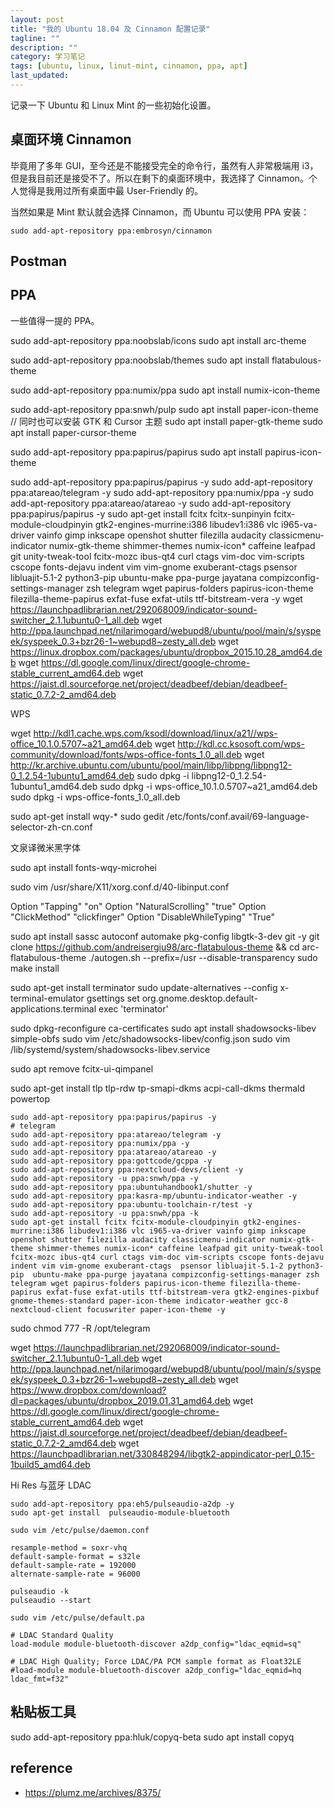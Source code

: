 ```yaml
---
layout: post
title: "我的 Ubuntu 18.04 及 Cinnamon 配置记录"
tagline: ""
description: ""
category: 学习笔记
tags: [ubuntu, linux, linut-mint, cinnamon, ppa, apt]
last_updated:
---
```


记录一下 Ubuntu 和 Linux Mint 的一些初始化设置。


## 桌面环境 Cinnamon
毕竟用了多年 GUI，至今还是不能接受完全的命令行，虽然有人非常极端用 i3，但是我目前还是接受不了。所以在剩下的桌面环境中，我选择了 Cinnamon。个人觉得是我用过所有桌面中最 User-Friendly 的。

当然如果是 Mint 默认就会选择 Cinnamon，而 Ubuntu 可以使用 PPA 安装：

	sudo add-apt-repository ppa:embrosyn/cinnamon

## Postman


## PPA
一些值得一提的 PPA。

sudo add-apt-repository ppa:noobslab/icons
sudo apt install arc-theme


sudo add-apt-repository ppa:noobslab/themes
sudo apt install flatabulous-theme

sudo add-apt-repository ppa:numix/ppa
sudo apt install numix-icon-theme

sudo add-apt-repository ppa:snwh/pulp
sudo apt install paper-icon-theme
// 同时也可以安装 GTK 和 Cursor 主题
sudo apt install paper-gtk-theme
sudo apt install paper-cursor-theme


sudo add-apt-repository ppa:papirus/papirus
sudo apt install papirus-icon-theme


sudo add-apt-repository ppa:papirus/papirus -y
sudo add-apt-repository ppa:atareao/telegram -y
sudo add-apt-repository ppa:numix/ppa -y
sudo add-apt-repository ppa:atareao/atareao -y
sudo add-apt-repository ppa:papirus/papirus -y
sudo apt-get install fcitx fcitx-sunpinyin fcitx-module-cloudpinyin gtk2-engines-murrine:i386 libudev1:i386 vlc i965-va-driver vainfo gimp inkscape openshot shutter filezilla audacity classicmenu-indicator numix-gtk-theme shimmer-themes numix-icon* caffeine leafpad git unity-tweak-tool fcitx-mozc ibus-qt4 curl ctags vim-doc vim-scripts cscope fonts-dejavu indent vim vim-gnome exuberant-ctags  psensor libluajit-5.1-2 python3-pip  ubuntu-make ppa-purge jayatana compizconfig-settings-manager zsh telegram wget papirus-folders papirus-icon-theme filezilla-theme-papirus exfat-fuse exfat-utils ttf-bitstream-vera -y
wget https://launchpadlibrarian.net/292068009/indicator-sound-switcher_2.1.1ubuntu0-1_all.deb
wget http://ppa.launchpad.net/nilarimogard/webupd8/ubuntu/pool/main/s/syspeek/syspeek_0.3+bzr26-1~webupd8~zesty_all.deb
wget https://linux.dropbox.com/packages/ubuntu/dropbox_2015.10.28_amd64.deb
wget https://dl.google.com/linux/direct/google-chrome-stable_current_amd64.deb
wget https://jaist.dl.sourceforge.net/project/deadbeef/debian/deadbeef-static_0.7.2-2_amd64.deb


WPS


wget http://kdl1.cache.wps.com/ksodl/download/linux/a21//wps-office_10.1.0.5707~a21_amd64.deb
wget http://kdl.cc.ksosoft.com/wps-community/download/fonts/wps-office-fonts_1.0_all.deb
wget http://kr.archive.ubuntu.com/ubuntu/pool/main/libp/libpng/libpng12-0_1.2.54-1ubuntu1_amd64.deb
sudo dpkg -i libpng12-0_1.2.54-1ubuntu1_amd64.deb
sudo dpkg -i wps-office_10.1.0.5707~a21_amd64.deb
sudo dpkg -i wps-office-fonts_1.0_all.deb




sudo apt-get install wqy-*
sudo gedit /etc/fonts/conf.avail/69-language-selector-zh-cn.conf





文泉译微米黑字体

sudo apt install fonts-wqy-microhei


sudo vim /usr/share/X11/xorg.conf.d/40-libinput.conf

Option "Tapping" "on"
Option "NaturalScrolling" "true"
Option "ClickMethod" "clickfinger"
Option "DisableWhileTyping" "True"



sudo apt install sassc autoconf automake pkg-config libgtk-3-dev git -y
git clone https://github.com/andreisergiu98/arc-flatabulous-theme && cd arc-flatabulous-theme
./autogen.sh --prefix=/usr --disable-transparency
sudo make install



sudo apt-get install terminator
sudo update-alternatives --config x-terminal-emulator
gsettings set org.gnome.desktop.default-applications.terminal exec 'terminator'


sudo dpkg-reconfigure ca-certificates
sudo apt install shadowsocks-libev simple-obfs
sudo vim /etc/shadowsocks-libev/config.json
sudo vim /lib/systemd/system/shadowsocks-libev.service


sudo apt remove fcitx-ui-qimpanel


sudo apt-get install tlp tlp-rdw tp-smapi-dkms acpi-call-dkms thermald powertop




	sudo add-apt-repository ppa:papirus/papirus -y
	# telegram
	sudo add-apt-repository ppa:atareao/telegram -y
	sudo add-apt-repository ppa:numix/ppa -y
	sudo add-apt-repository ppa:atareao/atareao -y
	sudo add-apt-repository ppa:gottcode/gcppa -y
	sudo add-apt-repository ppa:nextcloud-devs/client -y
	sudo add-apt-repository -u ppa:snwh/ppa -y
	sudo add-apt-repository ppa:ubuntuhandbook1/shutter -y
	sudo add-apt-repository ppa:kasra-mp/ubuntu-indicator-weather -y
	sudo add-apt-repository ppa:ubuntu-toolchain-r/test -y
	sudo add-apt-repository -u ppa:snwh/ppa -k
	sudo apt-get install fcitx fcitx-module-cloudpinyin gtk2-engines-murrine:i386 libudev1:i386 vlc i965-va-driver vainfo gimp inkscape openshot shutter filezilla audacity classicmenu-indicator numix-gtk-theme shimmer-themes numix-icon* caffeine leafpad git unity-tweak-tool fcitx-mozc ibus-qt4 curl ctags vim-doc vim-scripts cscope fonts-dejavu indent vim vim-gnome exuberant-ctags  psensor libluajit-5.1-2 python3-pip  ubuntu-make ppa-purge jayatana compizconfig-settings-manager zsh telegram wget papirus-folders papirus-icon-theme filezilla-theme-papirus exfat-fuse exfat-utils ttf-bitstream-vera gtk2-engines-pixbuf gnome-themes-standard paper-icon-theme indicator-weather gcc-8 nextcloud-client focuswriter paper-icon-theme -y

sudo chmod 777 -R /opt/telegram



wget https://launchpadlibrarian.net/292068009/indicator-sound-switcher_2.1.1ubuntu0-1_all.deb
wget http://ppa.launchpad.net/nilarimogard/webupd8/ubuntu/pool/main/s/syspeek/syspeek_0.3+bzr26-1~webupd8~zesty_all.deb
wget https://www.dropbox.com/download?dl=packages/ubuntu/dropbox_2019.01.31_amd64.deb
wget https://dl.google.com/linux/direct/google-chrome-stable_current_amd64.deb
wget https://jaist.dl.sourceforge.net/project/deadbeef/debian/deadbeef-static_0.7.2-2_amd64.deb
wget https://launchpadlibrarian.net/330848294/libgtk2-appindicator-perl_0.15-1build5_amd64.deb



Hi Res 与蓝牙 LDAC

    sudo add-apt-repository ppa:eh5/pulseaudio-a2dp -y
    sudo apt-get install  pulseaudio-module-bluetooth

    sudo vim /etc/pulse/daemon.conf

    resample-method = soxr-vhq
    default-sample-format = s32le
    default-sample-rate = 192000
    alternate-sample-rate = 96000

    pulseaudio -k
    pulseaudio --start

    sudo vim /etc/pulse/default.pa

    # LDAC Standard Quality
    load-module module-bluetooth-discover a2dp_config="ldac_eqmid=sq"

    # LDAC High Quality; Force LDAC/PA PCM sample format as Float32LE
    #load-module module-bluetooth-discover a2dp_config="ldac_eqmid=hq ldac_fmt=f32"


## 粘贴板工具

sudo add-apt-repository ppa:hluk/copyq-beta
sudo apt install copyq



## reference

- <https://plumz.me/archives/8375/>
